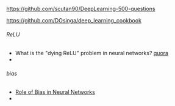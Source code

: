 https://github.com/scutan90/DeepLearning-500-questions

https://github.com/DOsinga/deep_learning_cookbook



###### ReLU

+ What is the "dying ReLU" problem in neural networks? [quora](https://www.quora.com/What-is-the-dying-ReLU-problem-in-neural-networks) 
+ 



###### bias

+ [Role of Bias in Neural Networks](https://stackoverflow.com/questions/2480650/role-of-bias-in-neural-networks) 
+ 